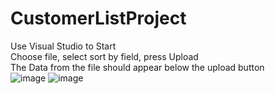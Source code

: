 # CustomerListProject
Use Visual Studio to Start <br>
Choose file, select sort by field, press Upload <br>
The Data from the file should appear below the upload button <br>
![image](https://user-images.githubusercontent.com/20625153/174946337-30600c18-159e-432f-8295-4ad382de6d36.png)
![image](https://user-images.githubusercontent.com/20625153/174946514-e0f7f7d6-88f1-48d3-bb42-32d1814e0b01.png)

